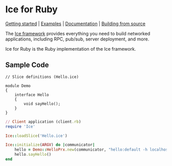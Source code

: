 # Ice for Ruby

[Getting started] | [Examples] | [Documentation] | [Building from source]

The [Ice framework] provides everything you need to build networked applications,
including RPC, pub/sub, server deployment, and more.

Ice for Ruby is the Ruby implementation of the Ice framework.

## Sample Code

```slice
// Slice definitions (Hello.ice)

module Demo
{
    interface Hello
    {
        void sayHello();
    }
}
```

```ruby
// Client application (client.rb)
require 'Ice'

Ice::loadSlice('Hello.ice')

Ice::initialize(ARGV) do |communicator|
    hello = Demo::HelloPrx.new(communicator, "hello:default -h localhost -p 10000")
    hello.sayHello()
end
```

[Getting started]: https://doc.zeroc.com/ice/3.7/hello-world-application/writing-an-ice-application-with-ruby
[Examples]: https://github.com/zeroc-ice/ice-demos/tree/3.7/ruby
[Documentation]: https://doc.zeroc.com/ice/3.7
[Building from source]: https://github.com/zeroc-ice/ice/blob/3.7/ruby/BUILDING.md
[Ice framework]: https://github.com/zeroc-ice/ice
